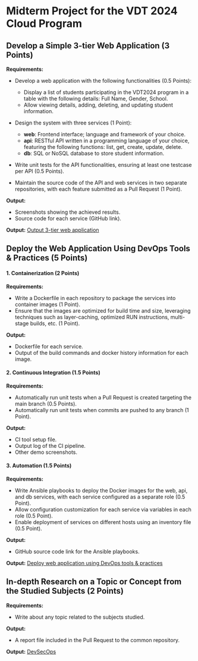 # Midterm Project for the VDT 2024 Cloud Program

## Develop a Simple 3-tier Web Application (3 Points)

**Requirements:**

- Develop a web application with the following functionalities (0.5 Points):

  - Display a list of students participating in the VDT2024 program in a table with the following details: Full Name, Gender, School.
  - Allow viewing details, adding, deleting, and updating student information.

- Design the system with three services (1 Point):
  - **web**: Frontend interface; language and framework of your choice.
  - **api**: RESTful API written in a programming language of your choice, featuring the following functions: list, get, create, update, delete.
  - **db**: SQL or NoSQL database to store student information.
- Write unit tests for the API functionalities, ensuring at least one testcase per API (0.5 Points).

- Maintain the source code of the API and web services in two separate repositories, with each feature submitted as a Pull Request (1 Point).

**Output:**

- Screenshots showing the achieved results.
- Source code for each service (GitHub link).

**Output:** [Output 3-tier web application](./outputs/3-tier-web/README.md)

## Deploy the Web Application Using DevOps Tools & Practices (5 Points)

#### 1. Containerization (2 Points)

**Requirements:**

- Write a Dockerfile in each repository to package the services into container images (1 Point).
- Ensure that the images are optimized for build time and size, leveraging techniques such as layer-caching, optimized RUN instructions, multi-stage builds, etc. (1 Point).

**Output:**

- Dockerfile for each service.
- Output of the build commands and docker history information for each image.

#### 2. Continuous Integration (1.5 Points)

**Requirements:**

- Automatically run unit tests when a Pull Request is created targeting the main branch (0.5 Points).
- Automatically run unit tests when commits are pushed to any branch (1 Point).

**Output:**

- CI tool setup file.
- Output log of the CI pipeline.
- Other demo screenshots.

#### 3. Automation (1.5 Points)

**Requirements:**

- Write Ansible playbooks to deploy the Docker images for the web, api, and db services, with each service configured as a separate role (0.5 Point).
- Allow configuration customization for each service via variables in each role (0.5 Point).
- Enable deployment of services on different hosts using an inventory file (0.5 Point).

**Output:**

- GitHub source code link for the Ansible playbooks.

**Output:** [Deploy web application using DevOps tools & practices](./outputs/devops/README.md)

## In-depth Research on a Topic or Concept from the Studied Subjects (2 Points)

**Requirements:**

- Write about any topic related to the subjects studied.

**Output:**

- A report file included in the Pull Request to the common repository.

**Output:** [DevSecOps](./outputs/research-topic/README.md)
